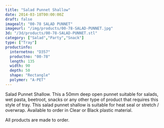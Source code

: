 ```yaml
---
title: "Salad Punnet Shallow"
date: 2014-03-18T00:00:00Z
draft: false
imagealt: "00-78 SALAD PUNNET"
imageurl: "/img/products/00-78-SALAD-PUNNET.jpg"
3d: "/3d/products/00-78-SALAD-PUNNET.stl"
category: ["Salad","Party","Snack"]
type: ["Tray"]
productinfo:
  internetno: "D357"
  productno: "00-78"
  length: 135
  width: 90
  depth: 50
  shape: "Rectangle"
  polymer: "A-PET"
---
```

Salad Punnet Shallow. This a 50mm deep open punnet suitable for salads, wet pasta, beetroot, snacks or any other type of product that requires this style of tray. This salad punnet shallow is suitable for heat seal or stretch / overwrap. Available to order in Clear or Black plastic material.

All products are made to order.